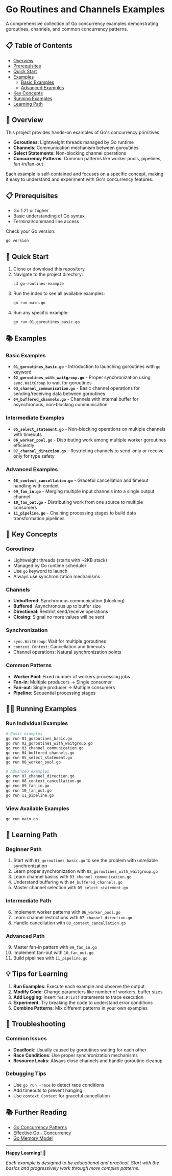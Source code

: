 # Go Routines and Channels Examples

A comprehensive collection of Go concurrency examples demonstrating goroutines, channels, and common concurrency patterns.

## 📋 Table of Contents

- [Overview](#overview)
- [Prerequisites](#prerequisites)
- [Quick Start](#quick-start)
- [Examples](#examples)
  - [Basic Examples](#basic-examples)
  - [Advanced Examples](#advanced-examples)
- [Key Concepts](#key-concepts)
- [Running Examples](#running-examples)
- [Learning Path](#learning-path)

## 🎯 Overview

This project provides hands-on examples of Go's concurrency primitives:
- **Goroutines**: Lightweight threads managed by Go runtime
- **Channels**: Communication mechanism between goroutines
- **Select Statements**: Non-blocking channel operations
- **Concurrency Patterns**: Common patterns like worker pools, pipelines, fan-in/fan-out

Each example is self-contained and focuses on a specific concept, making it easy to understand and experiment with Go's concurrency features.

## 📋 Prerequisites

- Go 1.21 or higher
- Basic understanding of Go syntax
- Terminal/command line access

Check your Go version:
```bash
go version
```

## 🚀 Quick Start

1. Clone or download this repository
2. Navigate to the project directory:
   ```bash
   cd go-routines-example
   ```
3. Run the index to see all available examples:
   ```bash
   go run main.go
   ```
4. Run any specific example:
   ```bash
   go run 01_goroutines_basic.go
   ```

## 📚 Examples

### Basic Examples

- **`01_goroutines_basic.go`** - Introduction to launching goroutines with `go` keyword
- **`02_goroutines_with_waitgroup.go`** - Proper synchronization using `sync.WaitGroup` to wait for goroutines
- **`03_channel_communication.go`** - Basic channel operations for sending/receiving data between goroutines
- **`04_buffered_channels.go`** - Channels with internal buffer for asynchronous, non-blocking communication

### Intermediate Examples

- **`05_select_statement.go`** - Non-blocking operations on multiple channels with timeouts
- **`06_worker_pool.go`** - Distributing work among multiple worker goroutines efficiently
- **`07_channel_direction.go`** - Restricting channels to send-only or receive-only for type safety

### Advanced Examples

- **`08_context_cancellation.go`** - Graceful cancellation and timeout handling with context
- **`09_fan_in.go`** - Merging multiple input channels into a single output channel
- **`10_fan_out.go`** - Distributing work from one source to multiple consumers
- **`11_pipeline.go`** - Chaining processing stages to build data transformation pipelines

## 🔑 Key Concepts

### Goroutines
- Lightweight threads (starts with ~2KB stack)
- Managed by Go runtime scheduler
- Use `go` keyword to launch
- Always use synchronization mechanisms

### Channels
- **Unbuffered**: Synchronous communication (blocking)
- **Buffered**: Asynchronous up to buffer size
- **Directional**: Restrict send/receive operations
- **Closing**: Signal no more values will be sent

### Synchronization
- `sync.WaitGroup`: Wait for multiple goroutines
- `context.Context`: Cancellation and timeouts
- Channel operations: Natural synchronization points

### Common Patterns
- **Worker Pool**: Fixed number of workers processing jobs
- **Fan-in**: Multiple producers → Single consumer
- **Fan-out**: Single producer → Multiple consumers
- **Pipeline**: Sequential processing stages

## 🏃‍♂️ Running Examples

### Run Individual Examples
```bash
# Basic examples
go run 01_goroutines_basic.go
go run 02_goroutines_with_waitgroup.go
go run 03_channel_communication.go
go run 04_buffered_channels.go
go run 05_select_statement.go
go run 06_worker_pool.go

# Advanced examples
go run 07_channel_direction.go
go run 08_context_cancellation.go
go run 09_fan_in.go
go run 10_fan_out.go
go run 11_pipeline.go
```

### View Available Examples
```bash
go run main.go
```

## 📖 Learning Path

### Beginner Path
1. Start with `01_goroutines_basic.go` to see the problem with unreliable synchronization
2. Learn proper synchronization with `02_goroutines_with_waitgroup.go`
3. Learn channel basics with `03_channel_communication.go`
4. Understand buffering with `04_buffered_channels.go`
5. Master channel selection with `05_select_statement.go`

### Intermediate Path
6. Implement worker patterns with `06_worker_pool.go`
7. Learn channel restrictions with `07_channel_direction.go`
8. Handle cancellation with `08_context_cancellation.go`

### Advanced Path
9. Master fan-in pattern with `09_fan_in.go`
10. Implement fan-out with `10_fan_out.go`
11. Build pipelines with `11_pipeline.go`

## 💡 Tips for Learning

1. **Run Examples**: Execute each example and observe the output
2. **Modify Code**: Change parameters like number of workers, buffer sizes
3. **Add Logging**: Insert `fmt.Printf` statements to trace execution
4. **Experiment**: Try breaking the code to understand error conditions
5. **Combine Patterns**: Mix different patterns in your own examples

## 🔧 Troubleshooting

### Common Issues
- **Deadlock**: Usually caused by goroutines waiting for each other
- **Race Conditions**: Use proper synchronization mechanisms
- **Resource Leaks**: Always close channels and handle goroutine cleanup

### Debugging Tips
- Use `go run -race` to detect race conditions
- Add timeouts to prevent hanging
- Use `context.Context` for graceful cancellation

## 📚 Further Reading

- [Go Concurrency Patterns](https://go.dev/talks/2012/concurrency.slide)
- [Effective Go - Concurrency](https://go.dev/doc/effective_go#concurrency)
- [Go Memory Model](https://go.dev/ref/mem)

---

**Happy Learning! 🚀**

*Each example is designed to be educational and practical. Start with the basics and progressively work through more complex patterns.*
